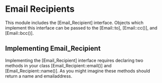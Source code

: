 # Email Recipients
This module includes the [Email_Recipient] interface. Objects which implement this interface can be passed to the [Email::to], [Email::cc()], and [Email::bcc()].

## Implementing Email_Recipient
Implementing the [Email_Recipient] interface requires declaring two methods in your class [Email_Recipient::email()] and [Email_Recipient::name()]. As you might imagine these methods should return a name and emailaddress.